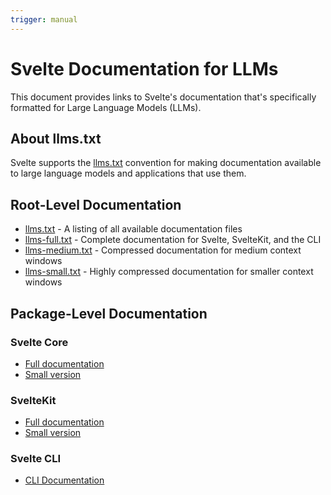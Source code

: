 ```yaml
---
trigger: manual
---
```


# Svelte Documentation for LLMs

This document provides links to Svelte's documentation that's specifically
formatted for Large Language Models (LLMs).

## About llms.txt

Svelte supports the [llms.txt](https://llmstxt.org/) convention for making
documentation available to large language models and applications that use them.

## Root-Level Documentation

- [llms.txt](https://svelte.dev/llms.txt) - A listing of all available
  documentation files
- [llms-full.txt](https://svelte.dev/llms-full.txt) - Complete documentation for
  Svelte, SvelteKit, and the CLI
- [llms-medium.txt](https://svelte.dev/llms-medium.txt) - Compressed
  documentation for medium context windows
- [llms-small.txt](https://svelte.dev/llms-small.txt) - Highly compressed
  documentation for smaller context windows

## Package-Level Documentation

### Svelte Core

- [Full documentation](https://svelte.dev/docs/svelte/llms.txt)
- [Small version](https://svelte.dev/docs/svelte/llms-small.txt)

### SvelteKit

- [Full documentation](https://svelte.dev/docs/kit/llms.txt)
- [Small version](https://svelte.dev/docs/kit/llms-small.txt)

### Svelte CLI

- [CLI Documentation](https://svelte.dev/docs/cli/llms.txt)
